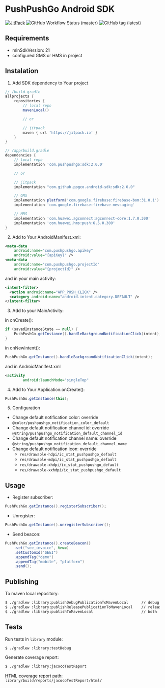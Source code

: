 # PushPushGo Android SDK

[![JitPack](https://img.shields.io/jitpack/v/github/ppgco/android-sdk?style=flat-square)](https://jitpack.io/#ppgco/android-sdk)
![GitHub Workflow Status (master)](https://img.shields.io/github/actions/workflow/status/ppgco/android-sdk/test.yml?branch=master&style=flat-square)
![GitHub tag (latest)](https://img.shields.io/github/v/tag/ppgco/android-sdk?style=flat-square)

## Requirements

- minSdkVersion: 21
- configured GMS or HMS in project

## Instalation

1. Add SDK dependency to Your project
```groovy
// /build.gradle
allprojects {
    repositories {
        // local repo
        mavenLocal()

        // or

        // jitpack
        maven { url 'https://jitpack.io' }
    }
}

// /app/build.gradle
dependencies {
    // local repo
    implementation 'com.pushpushgo:sdk:2.0.0'

    // or

    // jitpack
    implementation "com.github.ppgco.android-sdk:sdk:2.0.0"

    // GMS
    implementation platform('com.google.firebase:firebase-bom:31.0.1')
    implementation 'com.google.firebase:firebase-messaging'

    // HMS
    implementation 'com.huawei.agconnect:agconnect-core:1.7.0.300'
    implementation 'com.huawei.hms:push:6.5.0.300'
}
```

2. Add to Your AndroidManifest.xml:
```xml
<meta-data
    android:name="com.pushpushgo.apikey"
    android:value="{apiKey}" />
<meta-data
    android:name="com.pushpushgo.projectId"
    android:value="{projectId}" />
```

and in your main activity:
```xml
<intent-filter>
  <action android:name="APP_PUSH_CLICK" />
  <category android:name="android.intent.category.DEFAULT" />
</intent-filter>
```

3. Add to your MainActivity:

in onCreate():
```java
if (savedInstanceState == null) {
    PushPushGo.getInstance().handleBackgroundNotificationClick(intent);
}
```
in onNewIntent():
```java
PushPushGo.getInstance().handleBackgroundNotificationClick(intent);
```
and in AndroidManifest.xml
```xml
<activity
        android:launchMode="singleTop"
```

4. Add to Your Application.onCreate():
```java
PushPushGo.getInstance(this);
```
5. Configuration
- Change default notification color: override `@color/pushpushgo_notification_color_default`
- Change default notification channel id: override `@string/pushpushgo_notification_default_channel_id`
- Change default notification channel name: override `@string/pushpushgo_notification_default_channel_name`
- Change default notification icon: override
  - `res/drawable-hdpi/ic_stat_pushpushgo_default`
  - `res/drawable-mdpi/ic_stat_pushpushgo_default`
  - `res/drawable-xhdpi/ic_stat_pushpushgo_default`
  - `res/drawable-xxhdpi/ic_stat_pushpushgo_default`

## Usage

- Register subscriber:
```java
PushPushGo.getInstance().registerSubscriber();
```

- Unregister:
```java
PushPushGo.getInstance().unregisterSubscriber();
```

- Send beacon:
```java
PushPushGo.getInstance().createBeacon()
    .set("see_invoice", true)
    .setCustomId("SEEI")
    .appendTag("demo")
    .appendTag("mobile", "platform")
    .send();
```

## Publishing

To maven local repository:

```sh
$ ./gradlew :library:publishDebugPublicationToMavenLocal      // debug
$ ./gradlew :library:publishReleasePublicationToMavenLocal    // release
$ ./gradlew :library:publishToMavenLocal                      // both
```

## Tests

Run tests in `library` module:

```sh
$ ./gradlew :library:testDebug
```

Generate coverage report:

```sh
$ ./gradlew :library:jacocoTestReport
```

HTML coverage report path: `library/build/reports/jacocoTestReport/html/`
